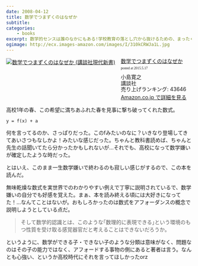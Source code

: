```yaml
---
date: 2008-04-12
title: 数学でつまずくのはなぜか
subtitle:
categories: 
    - books
excerpt: 数学的センスは誰のなかにもある!学校教育の落とし穴から抜けるための、まったくユニークな伝授法。
ogimage: http://ecx.images-amazon.com/images/I/310kCRWJa1L.jpg
---
```


<div class="azlink-box"><div class="azlink-image" style="float:left"><a href="http://www.amazon.co.jp/exec/obidos/ASIN/B00DKX4JDI/warikiru-22/" name="azlinklink" target="_blank"><img src="http://ecx.images-amazon.com/images/I/310kCRWJa1L._SL160_.jpg" alt="数学でつまずくのはなぜか (講談社現代新書)" style="border:none" /></a></div><div class="azlink-info" style="float:left;margin-left:15px;line-height:120%"><div class="azlink-name" style="margin-bottom:10px;line-height:120%"><a href="http://www.amazon.co.jp/exec/obidos/ASIN/B00DKX4JDI/warikiru-22/" name="azlinklink" target="_blank">数学でつまずくのはなぜか</a><div class="azlink-powered-date" style="font-size:7pt;margin-top:5px;font-family:verdana;line-height:120%">posted at 2015.5.17</div></div><div class="azlink-detail">小島寛之<br />講談社<br />売り上げランキング: 43646<br /></div><div class="azlink-link" style="margin-top:5px"><a href="http://www.amazon.co.jp/exec/obidos/ASIN/B00DKX4JDI/warikiru-22/" target="_blank">Amazon.co.jp で詳細を見る</a></div></div><div class="azlink-footer" style="clear:left"></div></div>

高校1年の春、この希望に満ちあふれた春を見事に撃ち破ってくれた数式。

```
y = f(x) + a
```

何を言ってるのか、さっぱりだった。このfみたいのなに？いきなり登場してきてあいさつもなしかよ！みたいな感じだった。ちゃんと教科書読めば、ちゃんと先生の話聞いてたら分かったかもしれないが...それでも、高校になって数学嫌いが確定したような時だった。

とはいえ、このまま一生数学嫌いで終わるのも寂しい感じがするので、この本を読んだ。

無味乾燥な数式を実世界でのわかりやすい例えで丁寧に説明されているで、数学嫌いの自分でも好感を覚えた。まぁ、本を読み終える頃には大好きになってた！…なんてことはないが。おもしろかったのは数式をアフォーダンスの概念で説明しようとしている点だ。

> そして数学的認識とは、このような｢数理的に表現できる｣という環境のもつ性質を受け取る感覚器官だと考えることはできないだろうか。

というように、数学ができる子・できない子のような分類は意味がなく、問題なのはその子の能力ではなく、アフォードする事物の側にあると著者は言う。なんとも心強い、というか高校時代にそれを言ってほしかったorz
